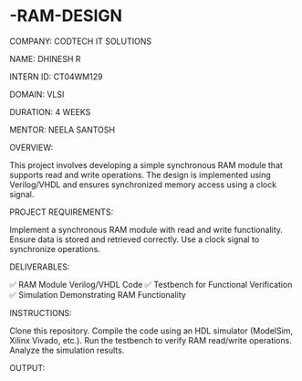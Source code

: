 # -RAM-DESIGN
COMPANY: CODTECH IT SOLUTIONS

NAME: DHINESH R

INTERN ID: CT04WM129

DOMAIN: VLSI

DURATION: 4 WEEKS

MENTOR: NEELA SANTOSH

OVERVIEW:

This project involves developing a simple synchronous RAM module that supports read and write operations. The design is implemented using Verilog/VHDL and ensures synchronized memory access using a clock signal.

PROJECT REQUIREMENTS:

Implement a synchronous RAM module with read and write functionality. Ensure data is stored and retrieved correctly. Use a clock signal to synchronize operations.

DELIVERABLES:

✅ RAM Module Verilog/VHDL Code ✅ Testbench for Functional Verification ✅ Simulation Demonstrating RAM Functionality

INSTRUCTIONS:

Clone this repository. Compile the code using an HDL simulator (ModelSim, Xilinx Vivado, etc.). Run the testbench to verify RAM read/write operations. Analyze the simulation results.

OUTPUT:
